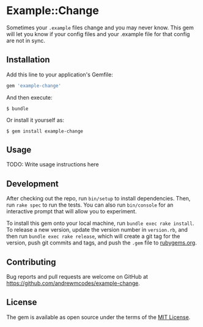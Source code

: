 # Example::Change

Sometimes your `.example` files change and you may never know. This gem will let you know if your config files and your .example file for that config are not in sync.

## Installation

Add this line to your application's Gemfile:

```ruby
gem 'example-change'
```

And then execute:

    $ bundle

Or install it yourself as:

    $ gem install example-change

## Usage

TODO: Write usage instructions here

## Development

After checking out the repo, run `bin/setup` to install dependencies. Then, run `rake spec` to run the tests. You can also run `bin/console` for an interactive prompt that will allow you to experiment.

To install this gem onto your local machine, run `bundle exec rake install`. To release a new version, update the version number in `version.rb`, and then run `bundle exec rake release`, which will create a git tag for the version, push git commits and tags, and push the `.gem` file to [rubygems.org](https://rubygems.org).

## Contributing

Bug reports and pull requests are welcome on GitHub at https://github.com/andrewmcodes/example-change.

## License

The gem is available as open source under the terms of the [MIT License](https://opensource.org/licenses/MIT).
